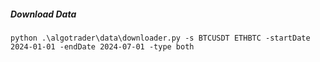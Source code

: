 ##### Download Data
```
python .\algotrader\data\downloader.py -s BTCUSDT ETHBTC -startDate 2024-01-01 -endDate 2024-07-01 -type both
```

